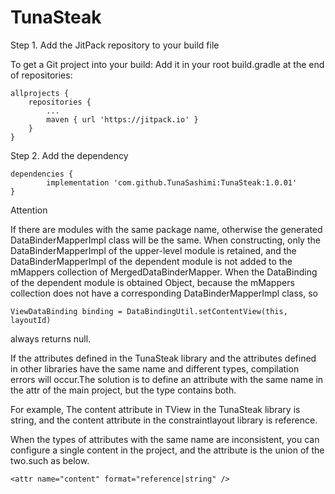# TunaSteak

Step 1. Add the JitPack repository to your build file

To get a Git project into your build:
Add it in your root build.gradle at the end of repositories:

```
allprojects {
	repositories {
		...
		maven { url 'https://jitpack.io' }
	}
}
```

Step 2. Add the dependency

  	dependencies {
	        implementation 'com.github.TunaSashimi:TunaSteak:1.0.01'
	}
	
Attention

If there are modules with the same package name, otherwise the generated DataBinderMapperImpl class will be the same. When constructing, only the DataBinderMapperImpl of the upper-level module is retained, and the DataBinderMapperImpl of the dependent module is not added to the mMappers collection of MergedDataBinderMapper. When the DataBinding of the dependent module is obtained Object, because the mMappers collection does not have a corresponding DataBinderMapperImpl class, so 


	ViewDataBinding binding = DataBindingUtil.setContentView(this, layoutId) 
	
always returns null.

If the attributes defined in the TunaSteak library and the attributes defined in other libraries have the same name and different types, compilation errors will occur.The solution is to define an attribute with the same name in the attr of the main project, but the type contains both.

For example, The content attribute in TView in the TunaSteak library is string, and the content attribute in the constraintlayout library is reference.

When the types of attributes with the same name are inconsistent, you can configure a single content in the project, and the attribute is the union of the two.such as below.

```
<attr name="content" format="reference|string" />
```
